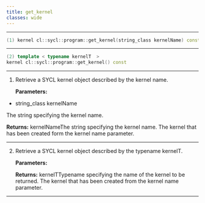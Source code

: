 ```yaml
---
title: get_kernel
classes: wide
---
```



---

```cpp
(1) kernel cl::sycl::program::get_kernel(string_class kernelName) const
```

---

```cpp
(2) template < typename kernelT  >
kernel cl::sycl::program::get_kernel() const
```

---

1. Retrieve a SYCL kernel object described by the kernel name. 

   **Parameters:**

  * string_class kernelName

   The string specifying the kernel name. 

   **Returns:** kernelNameThe string specifying the kernel name. The kernel that has been created form the kernel name parameter. 

---

2. Retrieve a SYCL kernel object described by the typename kernelT. 

   **Parameters:**

   **Returns:** kernelTTypename specifying the name of the kernel to be returned. The kernel that has been created from the kernel name parameter. 

---

